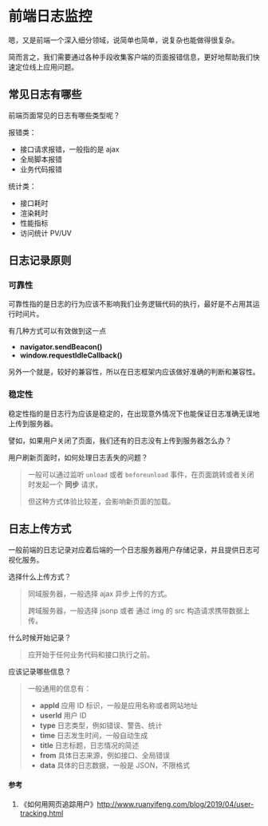 # 前端日志监控

嗯，又是前端一个深入细分领域，说简单也简单，说复杂也能做得很复杂。



简而言之，我们需要通过各种手段收集客户端的页面报错信息，更好地帮助我们快速定位线上应用问题。



## 常见日志有哪些

前端页面常见的日志有哪些类型呢？

报错类：

* 接口请求报错，一般指的是 ajax
* 全局脚本报错
* 业务代码报错

统计类：

* 接口耗时
* 渲染耗时
* 性能指标
* 访问统计 PV/UV



## 日志记录原则

### 可靠性

可靠性指的是日志的行为应该不影响我们业务逻辑代码的执行，最好是不占用其运行时间片。

有几种方式可以有效做到这一点

* **navigator.sendBeacon()**
* **window.requestIdleCallback()**

另外一个就是，较好的兼容性，所以在日志框架内应该做好准确的判断和兼容性。

### 稳定性

稳定性指的是日志行为应该是稳定的，在出现意外情况下也能保证日志准确无误地上传到服务器。

譬如，如果用户关闭了页面，我们还有的日志没有上传到服务器怎么办？

用户刷新页面时，如何处理日志丢失的问题？

> 一般可以通过监听 `unload` 或者 `beforeunload` 事件，在页面跳转或者关闭时发起一个 **同步** 请求，
>
> 但这种方式体验比较差，会影响新页面的加载。



## 日志上传方式

一般前端的日志记录对应着后端的一个日志服务器用户存储记录，并且提供日志可视化服务。



选择什么上传方式？

> 同域服务器，一般选择 ajax 异步上传的方式。
>
> 跨域服务器，一般选择 jsonp 或者 通过 img 的 src 构造请求携带数据上传。



什么时候开始记录？

> 应开始于任何业务代码和接口执行之前。



应该记录哪些信息？

> 一般通用的信息有：
>
> * **appId** 应用 ID 标识，一般是应用名称或者网站地址
> * **userId** 用户 ID
> * **type** 日志类型，例如错误、警告、统计
> * **time** 日志发生时间，一般自动生成
> * **title** 日志标题，日志情况的简述
> * **from** 具体日志来源，例如接口、全局错误
> * **data** 具体的日志数据，一般是 JSON，不限格式





#### 参考

1. 《如何用网页追踪用户》<http://www.ruanyifeng.com/blog/2019/04/user-tracking.html>